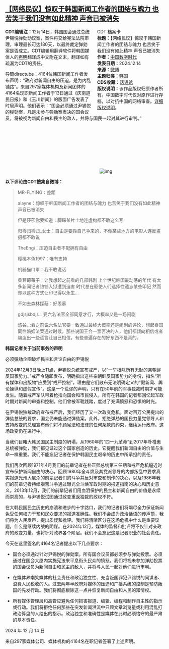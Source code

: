 <!--1734216956000-->
[【网络民议】惊叹于韩国新闻工作者的团结与魄力 也苦笑于我们没有如此精神 声音已被消失](https://chinadigitaltimes.net/chinese/713995.html)
------

<div style="width:42%;float:right;padding-left:20px;"><div class="su-spoiler su-spoiler-style-fancy su-spoiler-icon-chevron-circle" data-scroll-offset="0" data-anchor-in-url="no"><div class="su-spoiler-title" tabindex="0" role="button"><span class="su-spoiler-icon"></span>CDT 档案卡</div><div class="su-spoiler-content su-u-clearfix su-u-trim"><strong>标题：</strong>【网络民议】惊叹于韩国新闻工作者的团结与魄力 也苦笑于我们没有如此精神 声音已被消失<br><strong>作者：</strong><a href="https://chinadigitaltimes.net/space/中国数字时代" target="_blank">中国数字时代</a><br><strong>发表日期：</strong>2024.12.14<br><strong>来源：</strong><a href="" target="_blank">微博</a><br><strong>主题归类：</strong><a href="https://chinadigitaltimes.net/space/韩国" target="_blank">韩国</a><br><strong>CDS收藏：</strong><a href="https://chinadigitaltimes.net/space/%E8%AF%9D%E8%AF%AD%E9%A6%86" target="_blank" rel="noopener">话语馆</a><br><strong>版权说明：</strong>该作品版权归原作者所有。中国数字时代仅对原作进行存档，以对抗中国的网络审查。<a href="https://chinadigitaltimes.net/chinese/copyright">详细版权说明</a>。</div></div></div><p><strong>CDT编辑注：</strong>12月14日，韩国国会通过总统尹锡悦弹劾动议案，案件将交给宪法法院审理，审理最长可达180天，以最终裁定弹劾案是否成立。CDT编辑用翻译软件将韩国媒体人的<a href="https://www.mediatoday.co.kr/news/articleView.html?idxno=323081" title="声明">声明</a>翻译成中文附在文末，翻译如有疏漏为CDT的责任。</p><p>导筒directube：4164位韩国新闻工作者发布声明：“政府对新闻自由的压迫，是为内乱铺路”。来自297家媒体机构及新闻团体的4164名现职新闻工作者于13日通过《庆南道民日报》和《玉川新闻》的版面广告发表了时局声明。他们表示：“国会必须通过尹锡悦的弹劾案，凡是未参与弹劾案表决的国会议员，将被视为新闻自由和民主的敌人，并将与国民一起对其进行审判。”</p><p><img decoding="async" src="data:image/svg+xml,%3Csvg%20xmlns='http://www.w3.org/2000/svg'%20viewBox='0%200%200%200'%3E%3C/svg%3E" alt="img" data-lazy-src="https://chinadigitaltimes.net/chinese/files/2024/12/006YD9ptly1hwk5yci1zuj30u016ytv4.jpg"><noscript><img decoding="async" src="https://chinadigitaltimes.net/chinese/files/2024/12/006YD9ptly1hwk5yci1zuj30u016ytv4.jpg" alt="img"></noscript></p><p><strong>以下评论由CDT搜集自微博：</strong></p><blockquote><p>MR-FLYING：差距</p><p>alayne：惊叹于韩国新闻工作者的团结与魄力 也苦笑于我们没有如此精神 声音已被消失</p><p>但是莎莎你要知道：脚踩某片土地连虚构都不敢这么写</p><p>归零归零归_女士：自由是要靠自己争来的，不像某些地方的电影人连反盗摄都不敢说</p><p>TheEngi：压迫自由者不配拥有自由</p><p>樱桃本色1997：唯有支持</p><p>机器猫口罩：我不敢说话</p><p>桑葚莓莓子：让我想起之前看的几部韩剧 上个世纪韩国最动荡的年代 有太多新闻记者锒铛入狱遭到迫害 时代总在驱使人们选择性遗忘某些印记 然而却以这种方式让印记得以永生…</p><p>不如去森林採菇：好羡慕</p><p>gdjsjsbdjs：要六名法官全部同意才行，大概率又是一场闹剧</p><p>悠谷_ :看之前说六名法官要一致通过最终大概率还是闹剧的评论，想起泰国同性婚姻法案通过时候，那些说国王会一票否决的人，他们都倾向相信或者编造出一些谎言让自己相信，有些普遍存在的好东西不是真的。</p></blockquote><p><strong>韩国记者关于当前事务的声明</strong></p><p>必须弹劾企图破坏民主和言论自由的尹锡悦</p><p>2024年12月3日晚上11点，尹锡悦总统宣布戒严，以“一举根除所有无耻的亲朝鲜反国家势力。”戒严令随即发布，明确指出这些亲朝鲜反国家势力的身份，指名“所有媒体和出版物”应受到“戒严控制”，理由是它们散布无法明确定义的“假新闻、舆论操纵和虚假宣传”。这是一个荒谬的声明，只有在50年前的军事独裁时期才可能发生。随着戒严军队带着枪指向国会和市民侵入，所有在韩国的记者都回忆起军政时期对新闻的审查和控制，他们曾被军靴践踏，度过了充满愤怒和恐惧的时光。</p><p>在尹锡悦独裁政府宣布戒严后，我们经历了又一次政变危机。面对百万公民提出的弹劾总统的要求，国会仍未能通过弹劾案。此外，拒绝弹劾的国民力量党领导人和支持政变的总理宣布他们将不顾宪法和法律的任何条款的约束，继续运行政府。这场政变仍在进行中。</p><p>当我们目睹大韩民国民主制度的坍塌，从1960年的“四一九革命”到2017年朴槿惠总统被弹劾，我们都见证过这个国家创造的历史。它提醒我们新闻自由的价值与生命一样重要。我们不能忘记记者在保护韩国民主艰辛的历史中所承担的责任。</p><p>我们再次回顾1971年4月我们的前辈记者在朴正熙总统第三任期和戒严危机逼近时宣布保护新闻自由的决心，回顾1980年全斗焕及其党派领导的内部叛乱中要求真实报道光州大屠杀的前辈记者们的斗争并反对审查和制作的决心，以及1986年我们的前辈记者持续艰苦斗争通过曝光全斗焕军政时期的报道指南的决心和历史意义。2013年12月，我们的前辈记者们用血泪保护的民主和新闻自由的价值是永续而崇高的，与尹锡悦试图通过政变重返独裁的政权不符。</p><p>在大韩民国民主历史的崩溃和进步的十字路口，我们的记者们将竭尽全力保证新闻免受任何权力干预和民众要求的报道准确性。我们不会成为政治话语的传声筒，我们将为人民发声，提出质疑和批评。我们将清晰区分在这场危机中什么是重要议题，什么是继续内战的阴谋。在2024年12月，媒体的监督和批评将不仅针对亲政府的政变力量，也将针对政界各个阶层。我们不会忘记这是记者职业的社会责任。</p><p>今天在这里签名的4164名记者提出以下几点要求：</p><ul><li><p>国会必须通过针对尹锡悦的弹劾案。所有国会议员都必须参与弹劾投票。必须通过在国会大厦内实施宪法来平息街头民众的愤怒。我们将视未参加弹劾投票的国会议员为新闻自由和民主的敌人，并将与人民一起对他们进行审判。</p></li><li><p>在媒体界嘲笑媒体的社会责任和政治独立性、充当叛国罪犯尹锡悦的同谋者、浪费人民税收的人。过去两年半政府对媒体的压迫和广播系统的控制是预防叛国的先发行动。我们将彻底根除这一点并恢复新闻自由和人民的知情权。</p></li><li><p>所有媒体管理层和高管应避免任何损害报道、编辑、编程和制作自主性的指示或行动。我们将拒绝任何那些在突发新闻洪流中只顾文章浏览量或利用混乱打政治算盘的人给出的指示。政治独立和准确性是媒体在此时必须恪守的最严肃的基本责任。</p></li></ul><p>2024 年 12 月 14 日</p><p>来自297家媒体公司、媒体机构的4164名在职记者签署了上述声明。</p><div class="addtoany_share_save_container addtoany_content addtoany_content_bottom"><div class="a2a_kit a2a_kit_size_32 addtoany_list" data-a2a-url="https://chinadigitaltimes.net/chinese/713995.html" data-a2a-title="【网络民议】惊叹于韩国新闻工作者的团结与魄力 也苦笑于我们没有如此精神 声音已被消失"><a class="a2a_button_facebook" href="https://www.addtoany.com/add_to/facebook?linkurl=https%3A%2F%2Fchinadigitaltimes.net%2Fchinese%2F713995.html&amp;linkname=%E3%80%90%E7%BD%91%E7%BB%9C%E6%B0%91%E8%AE%AE%E3%80%91%E6%83%8A%E5%8F%B9%E4%BA%8E%E9%9F%A9%E5%9B%BD%E6%96%B0%E9%97%BB%E5%B7%A5%E4%BD%9C%E8%80%85%E7%9A%84%E5%9B%A2%E7%BB%93%E4%B8%8E%E9%AD%84%E5%8A%9B%20%E4%B9%9F%E8%8B%A6%E7%AC%91%E4%BA%8E%E6%88%91%E4%BB%AC%E6%B2%A1%E6%9C%89%E5%A6%82%E6%AD%A4%E7%B2%BE%E7%A5%9E%20%E5%A3%B0%E9%9F%B3%E5%B7%B2%E8%A2%AB%E6%B6%88%E5%A4%B1" title="Facebook" rel="nofollow noopener" target="_blank"></a><a class="a2a_button_twitter" href="https://www.addtoany.com/add_to/twitter?linkurl=https%3A%2F%2Fchinadigitaltimes.net%2Fchinese%2F713995.html&amp;linkname=%E3%80%90%E7%BD%91%E7%BB%9C%E6%B0%91%E8%AE%AE%E3%80%91%E6%83%8A%E5%8F%B9%E4%BA%8E%E9%9F%A9%E5%9B%BD%E6%96%B0%E9%97%BB%E5%B7%A5%E4%BD%9C%E8%80%85%E7%9A%84%E5%9B%A2%E7%BB%93%E4%B8%8E%E9%AD%84%E5%8A%9B%20%E4%B9%9F%E8%8B%A6%E7%AC%91%E4%BA%8E%E6%88%91%E4%BB%AC%E6%B2%A1%E6%9C%89%E5%A6%82%E6%AD%A4%E7%B2%BE%E7%A5%9E%20%E5%A3%B0%E9%9F%B3%E5%B7%B2%E8%A2%AB%E6%B6%88%E5%A4%B1" title="Twitter" rel="nofollow noopener" target="_blank"></a><a class="a2a_button_telegram" href="https://www.addtoany.com/add_to/telegram?linkurl=https%3A%2F%2Fchinadigitaltimes.net%2Fchinese%2F713995.html&amp;linkname=%E3%80%90%E7%BD%91%E7%BB%9C%E6%B0%91%E8%AE%AE%E3%80%91%E6%83%8A%E5%8F%B9%E4%BA%8E%E9%9F%A9%E5%9B%BD%E6%96%B0%E9%97%BB%E5%B7%A5%E4%BD%9C%E8%80%85%E7%9A%84%E5%9B%A2%E7%BB%93%E4%B8%8E%E9%AD%84%E5%8A%9B%20%E4%B9%9F%E8%8B%A6%E7%AC%91%E4%BA%8E%E6%88%91%E4%BB%AC%E6%B2%A1%E6%9C%89%E5%A6%82%E6%AD%A4%E7%B2%BE%E7%A5%9E%20%E5%A3%B0%E9%9F%B3%E5%B7%B2%E8%A2%AB%E6%B6%88%E5%A4%B1" title="Telegram" rel="nofollow noopener" target="_blank"></a><a class="a2a_button_reddit" href="https://www.addtoany.com/add_to/reddit?linkurl=https%3A%2F%2Fchinadigitaltimes.net%2Fchinese%2F713995.html&amp;linkname=%E3%80%90%E7%BD%91%E7%BB%9C%E6%B0%91%E8%AE%AE%E3%80%91%E6%83%8A%E5%8F%B9%E4%BA%8E%E9%9F%A9%E5%9B%BD%E6%96%B0%E9%97%BB%E5%B7%A5%E4%BD%9C%E8%80%85%E7%9A%84%E5%9B%A2%E7%BB%93%E4%B8%8E%E9%AD%84%E5%8A%9B%20%E4%B9%9F%E8%8B%A6%E7%AC%91%E4%BA%8E%E6%88%91%E4%BB%AC%E6%B2%A1%E6%9C%89%E5%A6%82%E6%AD%A4%E7%B2%BE%E7%A5%9E%20%E5%A3%B0%E9%9F%B3%E5%B7%B2%E8%A2%AB%E6%B6%88%E5%A4%B1" title="Reddit" rel="nofollow noopener" target="_blank"></a><a class="a2a_button_whatsapp" href="https://www.addtoany.com/add_to/whatsapp?linkurl=https%3A%2F%2Fchinadigitaltimes.net%2Fchinese%2F713995.html&amp;linkname=%E3%80%90%E7%BD%91%E7%BB%9C%E6%B0%91%E8%AE%AE%E3%80%91%E6%83%8A%E5%8F%B9%E4%BA%8E%E9%9F%A9%E5%9B%BD%E6%96%B0%E9%97%BB%E5%B7%A5%E4%BD%9C%E8%80%85%E7%9A%84%E5%9B%A2%E7%BB%93%E4%B8%8E%E9%AD%84%E5%8A%9B%20%E4%B9%9F%E8%8B%A6%E7%AC%91%E4%BA%8E%E6%88%91%E4%BB%AC%E6%B2%A1%E6%9C%89%E5%A6%82%E6%AD%A4%E7%B2%BE%E7%A5%9E%20%E5%A3%B0%E9%9F%B3%E5%B7%B2%E8%A2%AB%E6%B6%88%E5%A4%B1" title="WhatsApp" rel="nofollow noopener" target="_blank"></a><a class="a2a_button_email" href="https://www.addtoany.com/add_to/email?linkurl=https%3A%2F%2Fchinadigitaltimes.net%2Fchinese%2F713995.html&amp;linkname=%E3%80%90%E7%BD%91%E7%BB%9C%E6%B0%91%E8%AE%AE%E3%80%91%E6%83%8A%E5%8F%B9%E4%BA%8E%E9%9F%A9%E5%9B%BD%E6%96%B0%E9%97%BB%E5%B7%A5%E4%BD%9C%E8%80%85%E7%9A%84%E5%9B%A2%E7%BB%93%E4%B8%8E%E9%AD%84%E5%8A%9B%20%E4%B9%9F%E8%8B%A6%E7%AC%91%E4%BA%8E%E6%88%91%E4%BB%AC%E6%B2%A1%E6%9C%89%E5%A6%82%E6%AD%A4%E7%B2%BE%E7%A5%9E%20%E5%A3%B0%E9%9F%B3%E5%B7%B2%E8%A2%AB%E6%B6%88%E5%A4%B1" title="Email" rel="nofollow noopener" target="_blank"></a><a class="a2a_button_copy_link" href="https://www.addtoany.com/add_to/copy_link?linkurl=https%3A%2F%2Fchinadigitaltimes.net%2Fchinese%2F713995.html&amp;linkname=%E3%80%90%E7%BD%91%E7%BB%9C%E6%B0%91%E8%AE%AE%E3%80%91%E6%83%8A%E5%8F%B9%E4%BA%8E%E9%9F%A9%E5%9B%BD%E6%96%B0%E9%97%BB%E5%B7%A5%E4%BD%9C%E8%80%85%E7%9A%84%E5%9B%A2%E7%BB%93%E4%B8%8E%E9%AD%84%E5%8A%9B%20%E4%B9%9F%E8%8B%A6%E7%AC%91%E4%BA%8E%E6%88%91%E4%BB%AC%E6%B2%A1%E6%9C%89%E5%A6%82%E6%AD%A4%E7%B2%BE%E7%A5%9E%20%E5%A3%B0%E9%9F%B3%E5%B7%B2%E8%A2%AB%E6%B6%88%E5%A4%B1" title="Copy Link" rel="nofollow noopener" target="_blank"></a><a class="a2a_dd addtoany_share_save addtoany_share" href="https://www.addtoany.com/share"></a></div></div>
